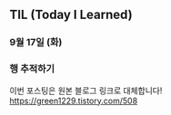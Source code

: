 ## TIL (Today I Learned)

### 9월 17일 (화)    
### 행 추적하기     
이번 포스팅은 원본 블로그 링크로 대체합니다!   
https://green1229.tistory.com/508       